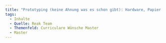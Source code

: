 ```yaml
---
title: "Prototyping (keine Ahnung was es schon gibt): Hardware, Papier..."
tags:
  - Inhalte
  - Quelle: Reak Team
  - Themenfeld: Curriculare Wünsche Master
  - Master
---
```

